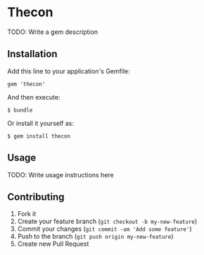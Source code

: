 # Thecon

TODO: Write a gem description

## Installation

Add this line to your application's Gemfile:

    gem 'thecon'

And then execute:

    $ bundle

Or install it yourself as:

    $ gem install thecon

## Usage

TODO: Write usage instructions here

## Contributing

1. Fork it
2. Create your feature branch (`git checkout -b my-new-feature`)
3. Commit your changes (`git commit -am 'Add some feature'`)
4. Push to the branch (`git push origin my-new-feature`)
5. Create new Pull Request
